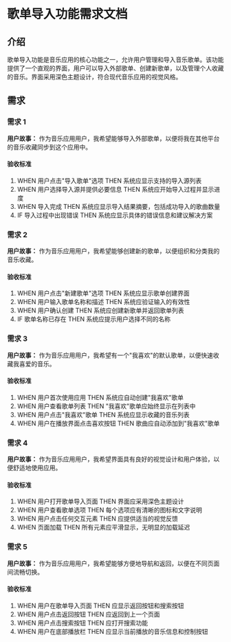# 歌单导入功能需求文档

## 介绍

歌单导入功能是音乐应用的核心功能之一，允许用户管理和导入音乐歌单。该功能提供了一个直观的界面，用户可以导入外部歌单、创建新歌单，以及管理个人收藏的音乐。界面采用深色主题设计，符合现代音乐应用的视觉风格。

## 需求

### 需求 1

**用户故事：** 作为音乐应用用户，我希望能够导入外部歌单，以便将我在其他平台的音乐收藏同步到这个应用中。

#### 验收标准

1. WHEN 用户点击"导入歌单"选项 THEN 系统应显示支持的导入源列表
2. WHEN 用户选择导入源并提供必要信息 THEN 系统应开始导入过程并显示进度
3. WHEN 导入完成 THEN 系统应显示导入结果摘要，包括成功导入的歌曲数量
4. IF 导入过程中出现错误 THEN 系统应显示具体的错误信息和建议解决方案

### 需求 2

**用户故事：** 作为音乐应用用户，我希望能够创建新的歌单，以便组织和分类我的音乐收藏。

#### 验收标准

1. WHEN 用户点击"新建歌单"选项 THEN 系统应显示歌单创建界面
2. WHEN 用户输入歌单名称和描述 THEN 系统应验证输入的有效性
3. WHEN 用户确认创建 THEN 系统应创建新歌单并返回歌单列表
4. IF 歌单名称已存在 THEN 系统应提示用户选择不同的名称

### 需求 3

**用户故事：** 作为音乐应用用户，我希望有一个"我喜欢"的默认歌单，以便快速收藏我喜爱的音乐。

#### 验收标准

1. WHEN 用户首次使用应用 THEN 系统应自动创建"我喜欢"歌单
2. WHEN 用户查看歌单列表 THEN "我喜欢"歌单应始终显示在列表中
3. WHEN 用户点击"我喜欢"歌单 THEN 系统应显示收藏的音乐列表
4. WHEN 用户在播放界面点击喜欢按钮 THEN 歌曲应自动添加到"我喜欢"歌单

### 需求 4

**用户故事：** 作为音乐应用用户，我希望界面具有良好的视觉设计和用户体验，以便舒适地使用应用。

#### 验收标准

1. WHEN 用户打开歌单导入页面 THEN 界面应采用深色主题设计
2. WHEN 用户查看歌单选项 THEN 每个选项应有清晰的图标和文字说明
3. WHEN 用户点击任何交互元素 THEN 应提供适当的视觉反馈
4. WHEN 页面加载 THEN 所有元素应平滑显示，无明显的加载延迟

### 需求 5

**用户故事：** 作为音乐应用用户，我希望能够方便地导航和返回，以便在不同页面间流畅切换。

#### 验收标准

1. WHEN 用户在歌单导入页面 THEN 应显示返回按钮和搜索按钮
2. WHEN 用户点击返回按钮 THEN 应返回到上一个页面
3. WHEN 用户点击搜索按钮 THEN 应打开搜索功能
4. WHEN 用户在底部播放栏 THEN 应显示当前播放的音乐信息和控制按钮